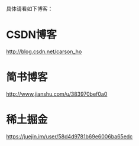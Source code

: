 具体请看如下博客：

# CSDN博客

http://blog.csdn.net/carson_ho

# 简书博客

http://www.jianshu.com/u/383970bef0a0

# 稀土掘金

https://juejin.im/user/58d4d9781b69e6006ba65edc